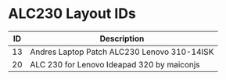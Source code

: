 # ALC230 Layout IDs

| ID | Description |
|---|---|
| 13 | Andres Laptop Patch ALC230 Lenovo 310-14ISK |
| 20 | ALC 230 for Lenovo Ideapad 320 by maiconjs |

